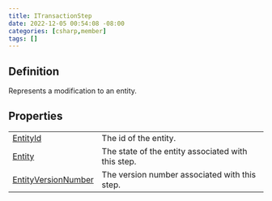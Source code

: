 ```yaml
---
title: ITransactionStep
date: 2022-12-05 00:54:08 -08:00
categories: [csharp,member]
tags: []
---
```


## Definition

Represents a modification to an entity.

## Properties
<table><tr><td><!--/posts/csharp.member.entitydb.abstractions.transactions.steps.itransactionstep.entityid/--><a href='#'>EntityId</a></td><td>
The id of the entity.
</td></tr><tr><td><!--/posts/csharp.member.entitydb.abstractions.transactions.steps.itransactionstep.entity/--><a href='#'>Entity</a></td><td>
The state of the entity associated with this step.
</td></tr><tr><td><!--/posts/csharp.member.entitydb.abstractions.transactions.steps.itransactionstep.entityversionnumber/--><a href='#'>EntityVersionNumber</a></td><td>
The version number associated with this step.
</td></tr></table>
